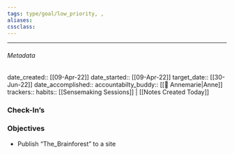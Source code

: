 ```yaml
---
tags: type/goal/low_priority, , 
aliases:
cssclass: 
---
```

---

###### Metadata 
date_created:: [[09-Apr-22]]
date_started:: [[09-Apr-22]]
target_date:: [[30-Jun-22]]
date_accomplished::
accountabilty_buddy:: [[👤 Annemarie|Anne]]
trackers:: 
habits:: [[Sensemaking Sessions]] | [[Notes Created Today]]

### Check-In’s
### Objectives
- Publish “The_Brainforest” to a site






